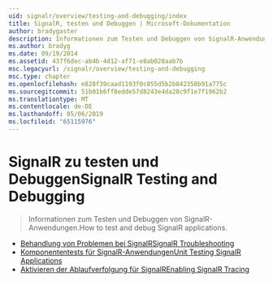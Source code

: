 ```yaml
---
uid: signalr/overview/testing-and-debugging/index
title: SignalR, testen und Debuggen | Microsoft-Dokumentation
author: bradygaster
description: Informationen zum Testen und Debuggen von SignalR-Anwendungen.
ms.author: bradyg
ms.date: 09/19/2014
ms.assetid: 437f6dec-ab4b-4d12-af71-e8ab028aab7b
msc.legacyurl: /signalr/overview/testing-and-debugging
msc.type: chapter
ms.openlocfilehash: e828f39caad1193f0c855d5b2b842358b91a775c
ms.sourcegitcommit: 51b01b6ff8edde57d8243e4da28c9f1e7f1962b2
ms.translationtype: MT
ms.contentlocale: de-DE
ms.lasthandoff: 05/06/2019
ms.locfileid: "65115976"
---
```

# <a name="signalr-testing-and-debugging"></a><span data-ttu-id="3e019-103">SignalR zu testen und Debuggen</span><span class="sxs-lookup"><span data-stu-id="3e019-103">SignalR Testing and Debugging</span></span>

> <span data-ttu-id="3e019-104">Informationen zum Testen und Debuggen von SignalR-Anwendungen.</span><span class="sxs-lookup"><span data-stu-id="3e019-104">How to test and debug SignalR applications.</span></span>

- [<span data-ttu-id="3e019-105">Behandlung von Problemen bei SignalR</span><span class="sxs-lookup"><span data-stu-id="3e019-105">SignalR Troubleshooting</span></span>](troubleshooting.md)
- [<span data-ttu-id="3e019-106">Komponententests für SignalR-Anwendungen</span><span class="sxs-lookup"><span data-stu-id="3e019-106">Unit Testing SignalR Applications</span></span>](unit-testing-signalr-applications.md)
- [<span data-ttu-id="3e019-107">Aktivieren der Ablaufverfolgung für SignalR</span><span class="sxs-lookup"><span data-stu-id="3e019-107">Enabling SignalR Tracing</span></span>](enabling-signalr-tracing.md)
